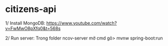 # citizens-api

1/ Install MongoDB: https://www.youtube.com/watch?v=FwMwO8pXfq0&t=568s

2/ Run server: Trong folder ncov-server mở cmd gõ> mvnw spring-boot:run
